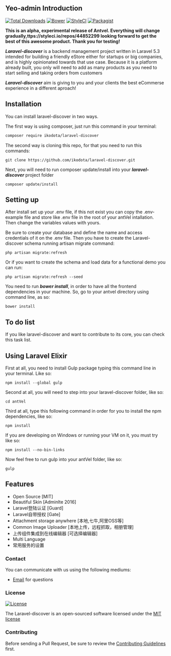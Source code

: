 ## Yeo-admin Introduction

[![Total Downloads](https://img.shields.io/github/downloads/ikdoota/laravel-discover/latest/total.svg)]()
[![Bower](https://img.shields.io/bower/v/bootstrap.svg?style=flat-square)]()
[![StyleCI](https://styleci.io/repos/44852299/shield)](https://styleci.io/repos/44852299)
[![Packagist](https://img.shields.io/packagist/l/ikodota/laravel-discover.svg)]()



**This is an alpha, experimental release of Antvel. Everything will change gradually,ttps://styleci.io/repos/44852299 looking forward to get the best of this awesome product. Thank you for testing!**

***Laravel-discover*** is a backend management project written in Laravel 5.3 intended for building a friendly eStore either for startups or big companies, and is highly opinionated towards that use case. Because it is a platform already built, you only will need to add as many products as you need  to start selling and taking orders from customers

***Laravel-discover*** aim is giving to you and your clients the best eCommerse experience in a different aproach!

<a name="installation"></a>
## Installation

You can install laravel-discover in two ways.

The first way is using composer, just run this command in your terminal:

```bash
composer require ikodota/laravel-discover
```

The second way is cloning this repo, for that you need to run this commands:

```
git clone https://github.com/ikodota/laravel-discover.git
```


Next, you will need to run composer update/install into your ***laravel-discover*** project folder
```
composer update/install
```

## Setting up

After install set up your .env file, if this not exist you can copy the .env-example file and store like .env file in the root of your antVel intallation. Then change  the variables values with yours.

Be sure to create  your database and define the name and access credentials of it on the .env file.
Then you have to create the Laravel-discover schema running artisan migrate command:

```
php artisan migrate:refresh
```

Or if you want to create the schema and load data for a functional demo you can run:

```
php artisan migrate:refresh --seed
```

You need to run ***bower install***, in order to have all the frontend dependencies in your machine. So, go to your antvel directory using command line, as so:

```
bower install
```

## To do list
If you like laravel-discover and want to contribute to its core, you can check this task list.


## Using Laravel Elixir

First at all, you need to install Gulp package typing this command line in your terminal. Like so:

```
npm install --global gulp
```
 
Second at all, you will need to step into your laravel-discover folder, like so:
```
cd antVel
```

Third at all, type this following command in order for you to install the npm dependencies, like so:
```
npm install 
```

If you are developing on Windows or running your VM on it, you must try like so: 
```
npm install --no-bin-links
```

Now feel free to run gulp into your antVel folder, like so:
```
gulp
```

<a name="features"></a>
## Features

* Open Source [MIT]
* Beautiful Skin [Adminlte 2016] 
* Laravel登陆认证 [Guard]
* Laravel自带授权 [Gate]
* Attachment storage anywhere [本地,七牛,阿里OSS等]
* Common Image Uploader [本地上传，远程抓取，相册管理]
* 上传组件集成到在线编辑器 [可选择编辑器]
* Multi Language
* 常用服务的设置



### Contact

You can communicate with us using the following mediums:

* [Email](ikodota@gmail.com) for questions


### License

[![License](https://poser.pugx.org/laravel/framework/license.svg)](https://packagist.org/packages/laravel/framework)

The Laravel-discover is an open-sourced software licensed under the [MIT license](http://opensource.org/licenses/MIT)

### Contributing

Before sending a Pull Request, be sure to review the [Contributing Guidelines](CONTRIBUTING.md) first.



